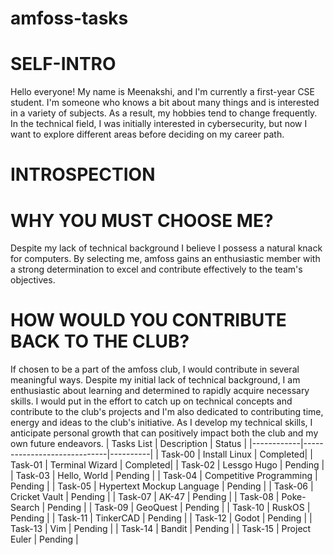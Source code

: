 # amfoss-tasks
# SELF-INTRO 
Hello everyone!
My name is Meenakshi, and I'm currently a first-year CSE student. I'm someone who knows a bit about many things and is interested in a variety of subjects. As a result, my hobbies tend to change frequently. In the technical field, I was initially interested in cybersecurity, but now I want to explore different areas before deciding on my career path.
# INTROSPECTION
# WHY YOU MUST CHOOSE ME?
Despite my lack of technical background I believe I possess a natural knack for computers. By selecting me, amfoss gains an enthusiastic member with a strong determination to excel and contribute effectively to the team's objectives.
# HOW WOULD YOU CONTRIBUTE BACK TO THE CLUB?
If chosen to be a part of the amfoss club, I would contribute in several meaningful ways. Despite my initial lack of technical background, I am enthusiastic about learning and determined to rapidly acquire necessary skills. I would put in the effort to catch up on technical concepts and contribute to the club's projects and I'm also dedicated to contributing time, energy and ideas to the club's initiative. As I develop my technical skills, I anticipate personal growth that can positively impact both the club and my own future endeavors. 
| Tasks List |    Description              | Status   |
|------------|-----------------------------|----------| 
| Task-00    | Install Linux               | Completed|
| Task-01    | Terminal Wizard             | Completed|
| Task-02    | Lessgo Hugo                 | Pending  |
| Task-03    | Hello, World                | Pending  |
| Task-04    | Competitive Programming     | Pending  |
| Task-05    | Hypertext Mockup Language   | Pending  |
| Task-06    | Cricket Vault               | Pending  |
| Task-07    | AK-47                       | Pending  |
| Task-08    | Poke-Search                 | Pending  |
| Task-09    | GeoQuest                    | Pending  |
| Task-10    | RuskOS                      | Pending  |
| Task-11    | TinkerCAD                   | Pending  |
| Task-12    | Godot                       | Pending  |
| Task-13    | Vim                         | Pending  |
| Task-14    | Bandit                      | Pending  |
| Task-15    | Project Euler               | Pending  |
